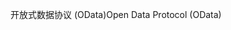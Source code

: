 <span data-ttu-id="b2072-101">开放式数据协议 (OData)</span><span class="sxs-lookup"><span data-stu-id="b2072-101">Open Data Protocol (OData)</span></span>